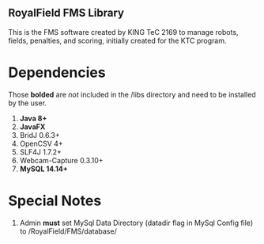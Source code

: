 ## RoyalField FMS Library

This is the FMS software created by KING TeC 2169 to manage robots, fields, penalties, and scoring, initially created for the KTC program.

# Dependencies
Those **bolded** are *not* included in the /libs directory and need to be installed by the user.
1. **Java 8+**
2. **JavaFX**
3. BridJ 0.6.3+
4. OpenCSV 4+
5. SLF4J 1.7.2+
6. Webcam-Capture 0.3.10+
7. **MySQL 14.14+**

# Special Notes
1. Admin **must** set MySql Data Directory (datadir flag in MySql Config file) to /RoyalField/FMS/database/
